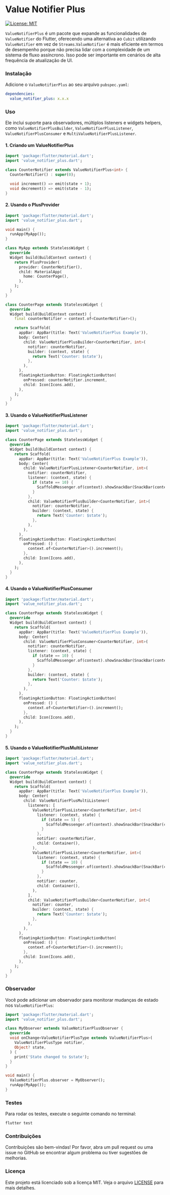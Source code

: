 # Value Notifier Plus

[![License: MIT][license_badge]][license_link]


`ValueNotifierPlus` é um pacote que expande as funcionalidades de `ValueNotifier` do Flutter, oferecendo uma alternativa ao `Cubit` utilizando `ValueNotifier` em vez de `Streams`.`ValueNotifier` é mais eficiente em termos de desempenho porque não precisa lidar com a complexidade de um sistema de fluxo assíncrono. Isso pode ser importante em cenários de alta frequência de atualização de UI.

### Instalação

Adicione o `ValueNotifierPlus` ao seu arquivo `pubspec.yaml`:

```yaml
dependencies:
  value_notifier_plus: x.x.x

```

### Uso

Ele inclui suporte para observadores, múltiplos listeners e widgets helpers, como `ValueNotifierPlusBuilder`, `ValueNotifierPlusListener`, `ValueNotifierPlusConsumer` e `MultiValueNotifierPlusListener`.

#### 1. Criando um ValueNotifierPlus

```dart
import 'package:flutter/material.dart';
import 'value_notifier_plus.dart';

class CounterNotifier extends ValueNotifierPlus<int> {
  CounterNotifier() : super(0);

  void increment() => emit(state + 1);
  void decrement() => emit(state - 1);
}
```

#### 2. Usando o PlusProvider

```dart
import 'package:flutter/material.dart';
import 'value_notifier_plus.dart';

void main() {
  runApp(MyApp());
}

class MyApp extends StatelessWidget {
  @override
  Widget build(BuildContext context) {
    return PlusProvider(
      provider: CounterNotifier(),
      child: MaterialApp(
        home: CounterPage(),
      ),
    );
  }
}

class CounterPage extends StatelessWidget {
  @override
  Widget build(BuildContext context) {
    final counterNotifier = context.of<CounterNotifier>();

    return Scaffold(
      appBar: AppBar(title: Text('ValueNotifierPlus Example')),
      body: Center(
        child: ValueNotifierPlusBuilder<CounterNotifier, int>(
          notifier: counterNotifier,
          builder: (context, state) {
            return Text('Counter: $state');
          },
        ),
      ),
      floatingActionButton: FloatingActionButton(
        onPressed: counterNotifier.increment,
        child: Icon(Icons.add),
      ),
    );
  }
}
```

#### 3. Usando o ValueNotifierPlusListener

```dart
import 'package:flutter/material.dart';
import 'value_notifier_plus.dart';

class CounterPage extends StatelessWidget {
  @override
  Widget build(BuildContext context) {
    return Scaffold(
      appBar: AppBar(title: Text('ValueNotifierPlus Example')),
      body: Center(
        child: ValueNotifierPlusListener<CounterNotifier, int>(
          notifier: counterNotifier,
          listener: (context, state) {
            if (state == 10) {
              ScaffoldMessenger.of(context).showSnackBar(SnackBar(content: Text('Reached 10!')));
            }
          },
          child: ValueNotifierPlusBuilder<CounterNotifier, int>(
            notifier: counterNotifier,
            builder: (context, state) {
              return Text('Counter: $state');
            },
          ),
        ),
      ),
      floatingActionButton: FloatingActionButton(
        onPressed: () {
          context.of<CounterNotifier>().increment();
        },
        child: Icon(Icons.add),
      ),
    );
  }
}
```

#### 4. Usando o ValueNotifierPlusConsumer

```dart
import 'package:flutter/material.dart';
import 'value_notifier_plus.dart';

class CounterPage extends StatelessWidget {
  @override
  Widget build(BuildContext context) {
    return Scaffold(
      appBar: AppBar(title: Text('ValueNotifierPlus Example')),
      body: Center(
        child: ValueNotifierPlusConsumer<CounterNotifier, int>(
          notifier: counterNotifier,
          listener: (context, state) {
            if (state == 10) {
              ScaffoldMessenger.of(context).showSnackBar(SnackBar(content: Text('Reached 10!')));
            }
          },
          builder: (context, state) {
            return Text('Counter: $state');
          },
        ),
      ),
      floatingActionButton: FloatingActionButton(
        onPressed: () {
          context.of<CounterNotifier>().increment();
        },
        child: Icon(Icons.add),
      ),
    );
  }
}
```

#### 5. Usando o ValueNotifierPlusMultiListener

```dart
import 'package:flutter/material.dart';
import 'value_notifier_plus.dart';

class CounterPage extends StatelessWidget {
  @override
  Widget build(BuildContext context) {
    return Scaffold(
      appBar: AppBar(title: Text('ValueNotifierPlus Example')),
      body: Center(
        child: ValueNotifierPlusMultiListener(
          listeners: [
            ValueNotifierPlusListener<CounterNotifier, int>(
              listener: (context, state) {
                if (state == 5) {
                  ScaffoldMessenger.of(context).showSnackBar(SnackBar(content: Text('Reached 5!')));
                }
              },
              notifier: counterNotifier,
              child: Container(),
            ),
            ValueNotifierPlusListener<CounterNotifier, int>(
              listener: (context, state) {
                if (state == 10) {
                  ScaffoldMessenger.of(context).showSnackBar(SnackBar(content: Text('Reached 10!')));
                }
              },
              notifier: counter,
              child: Container(),
            ),
          ],
          child: ValueNotifierPlusBuilder<CounterNotifier, int>(
            notifier: counter,
            builder: (context, state) {
              return Text('Counter: $state');
            },
          ),
        ),
      ),
      floatingActionButton: FloatingActionButton(
        onPressed: () {
          context.of<CounterNotifier>().increment();
        },
        child: Icon(Icons.add),
      ),
    );
  }
}
```

### Observador

Você pode adicionar um observador para monitorar mudanças de estado nos `ValueNotifierPlus`:

```dart
import 'package:flutter/material.dart';
import 'value_notifier_plus.dart';

class MyObserver extends ValueNotifierPlusObserver {
  @override
  void onChange<ValueNotifierPlusType extends ValueNotifierPlus>(
    ValueNotifierPlusType notifier,
    Object? state,
  ) {
    print('State changed to $state');
  }
}

void main() {
  ValueNotifierPlus.observer = MyObserver();
  runApp(MyApp());
}
```

### Testes

Para rodar os testes, execute o seguinte comando no terminal:

```bash
flutter test
```

### Contribuições

Contribuições são bem-vindas! Por favor, abra um pull request ou uma issue no GitHub se encontrar algum problema ou tiver sugestões de melhorias.

### Licença

Este projeto está licenciado sob a licença MIT. Veja o arquivo [LICENSE](LICENSE) para mais detalhes.

[flutter_install_link]: https://docs.flutter.dev/get-started/install
[github_actions_link]: https://docs.github.com/en/actions/learn-github-actions
[license_badge]: https://img.shields.io/badge/license-MIT-blue.svg
[license_link]: https://opensource.org/licenses/MIT